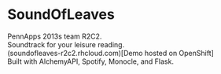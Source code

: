 SoundOfLeaves
=============

PennApps 2013s team R2C2.  
Soundtrack for your leisure reading.  
(soundofleaves-r2c2.rhcloud.com)[Demo hosted on OpenShift]  
Built with AlchemyAPI, Spotify, Monocle, and Flask.